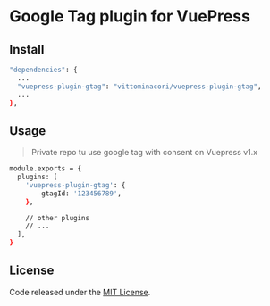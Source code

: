 # Google Tag plugin for VuePress

## Install

```bash
"dependencies": {
  ...
  "vuepress-plugin-gtag": "vittominacori/vuepress-plugin-gtag",
  ...
},
```

## Usage 

> Private repo tu use google tag with consent on Vuepress v1.x

```bash
module.exports = {
  plugins: [
    'vuepress-plugin-gtag': { 
        gtagId: '123456789',
    },

    // other plugins
    // ...
  ],
}
```

## License

Code released under the [MIT License](https://github.com/vittominacori/vuepress-plugin-gtag/blob/master/LICENSE).
